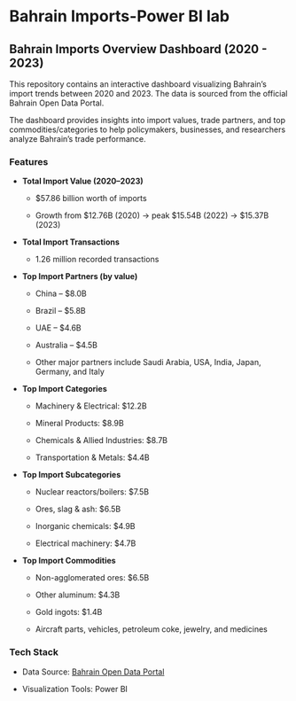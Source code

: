 # Bahrain Imports-Power BI lab
## Bahrain Imports Overview Dashboard (2020 - 2023)

This repository contains an interactive dashboard visualizing Bahrain’s import trends between 2020 and 2023. The data is sourced from the official Bahrain Open Data Portal.

The dashboard provides insights into import values, trade partners, and top commodities/categories to help policymakers, businesses, and researchers analyze Bahrain’s trade performance.

### Features

- **Total Import Value (2020–2023)**  

  - $57.86 billion worth of imports
  
  - Growth from $12.76B (2020) → peak $15.54B (2022) → $15.37B (2023)


- **Total Import Transactions** 

  - 1.26 million recorded transactions


- **Top Import Partners (by value)**

  - China – $8.0B
  
  - Brazil – $5.8B
  
  - UAE – $4.6B
  
  - Australia – $4.5B
  
  - Other major partners include Saudi Arabia, USA, India, Japan, Germany,      and Italy


- **Top Import Categories**

  - Machinery & Electrical: $12.2B
  
  - Mineral Products: $8.9B
  
  - Chemicals & Allied Industries: $8.7B
  
  - Transportation & Metals: $4.4B 


- **Top Import Subcategories**

  - Nuclear reactors/boilers: $7.5B
  
  - Ores, slag & ash: $6.5B
  
  - Inorganic chemicals: $4.9B
    
  - Electrical machinery: $4.7B


- **Top Import Commodities**

  - Non-agglomerated ores: $6.5B
  
  - Other aluminum: $4.3B
  
  - Gold ingots: $1.4B
  
  - Aircraft parts, vehicles, petroleum coke, jewelry, and medicines


### Tech Stack

- Data Source: [Bahrain Open Data Portal](https://www.data.gov.bh/)

- Visualization Tools: Power BI 
